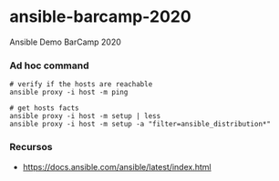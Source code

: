 # ansible-barcamp-2020
Ansible Demo BarCamp 2020

### Ad hoc command
```shell
# verify if the hosts are reachable
ansible proxy -i host -m ping

# get hosts facts
ansible proxy -i host -m setup | less
ansible proxy -i host -m setup -a "filter=ansible_distribution*"
```

### Recursos
- https://docs.ansible.com/ansible/latest/index.html
